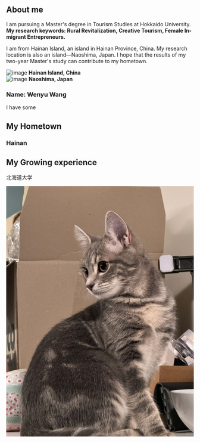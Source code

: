 ## About me
I am pursuing a Master's degree in Tourism Studies at Hokkaido University.   
**My research keywords: Rural Revitalization, Creative Tourism, Female In-migrant Entrepreneurs.**  

I am from Hainan Island, an island in Hainan Province, China. My research location is also an island—Naoshima, Japan. I hope that the results of my two-year Master's study can contribute to my hometown.  
  
<img width="374" alt="image" src="https://github.com/user-attachments/assets/c0ad5666-eef7-4fde-bae1-846374a9946f"> **Hainan Island, China**  
<img width="446" alt="image" src="https://github.com/user-attachments/assets/05627a13-6f2d-4470-ab27-15ff9022b979"> **Naoshima, Japan**  

### Name: Wenyu Wang 
I have some 
## My Hometown
 ### Hainan
 
## My Growing experience
  北海道大学  

![image](/123.jpg)
